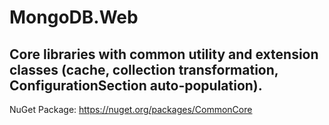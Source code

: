 # MongoDB.Web
## Core libraries with common utility and extension classes (cache, collection transformation, ConfigurationSection auto-population).

NuGet Package: https://nuget.org/packages/CommonCore